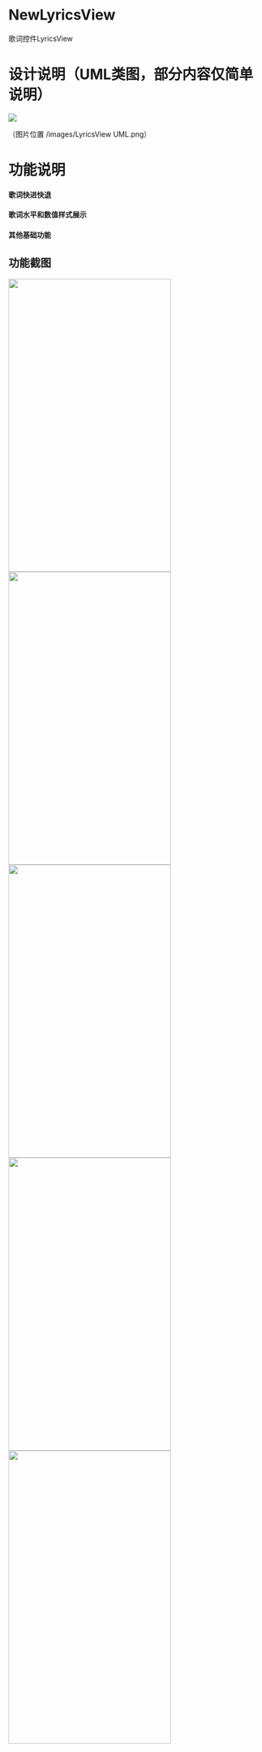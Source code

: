 # NewLyricsView
歌词控件LyricsView
# 设计说明（UML类图，部分内容仅简单说明）
<img src="https://github.com/HudsonAndroid/NewLyricsView/raw/master/images/LyricsView%20UML.png"/>

（图片位置  /images/LyricsView UML.png）
# 功能说明

#### 歌词快进快退

#### 歌词水平和数值样式展示

#### 其他基础功能

## 功能截图

<img width="320" height="576" src="https://github.com/HudsonAndroid/NewLyricsView/raw/master/images/Screenshot_1.png"/><img width="320" height="576" src="https://github.com/HudsonAndroid/NewLyricsView/raw/master/images/Screenshot_2.png"/><img width="320" height="576" src="https://github.com/HudsonAndroid/NewLyricsView/raw/master/images/Screenshot_3.png"/><img width="320" height="576" src="https://github.com/HudsonAndroid/NewLyricsView/raw/master/images/Screenshot_4.png"/><img width="320" height="576" src="https://github.com/HudsonAndroid/NewLyricsView/raw/master/images/Screenshot_5.png"/>
